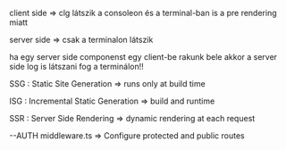 client side => clg látszik a consoleon és a terminal-ban is a pre rendering miatt

server side => csak a terminalon látszik

ha egy server side componenst egy client-be rakunk bele akkor a server side log is látszani fog a terminálon!!

SSG : Static Site Generation => runs only at build time

ISG : Incremental Static Generation => build and runtime

SSR : Server Side Rendering => dynamic rendering at each request

--AUTH
middleware.ts => Configure protected and public routes
